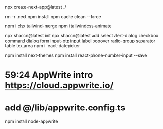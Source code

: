 npx create-next-app@latest ./

rm -r .next
npm install
npm cache clean --force

npm i clsx tailwind-merge
npm i tailwindcss-animate

npx shadcn@latest init
npx shadcn@latest add select alert-dialog checkbox command dialog form input-otp input label popover radio-group separator table textarea
npm i react-datepicker

npm install next-themes
npm install react-phone-number-input --save

# 59:24 AppWrite intro https://cloud.appwrite.io/

# add @/lib/appwrite.config.ts

npm install node-appwrite
